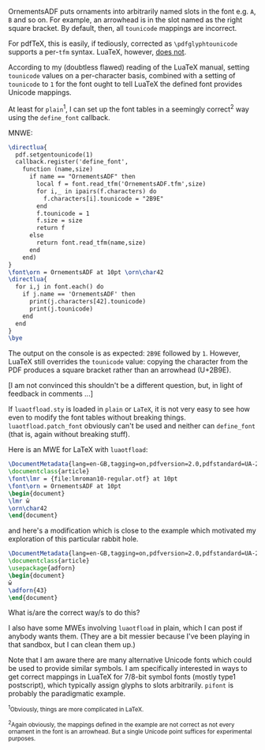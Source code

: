 OrnementsADF puts ornaments into arbitrarily named slots in the font e.g. `A`, `B` and so on. For example, an arrowhead is in the slot named as the right square bracket. By default, then, all `tounicode` mappings are incorrect.

For pdfTeX, this is easily, if tediously, corrected as `\pdfglyphtounicode` supports a per-`tfm` syntax. LuaTeX, however, [does not][1]. 

According to my (doubtless flawed) reading of the LuaTeX manual, setting `tounicode` values on a per-character basis, combined with a setting of `tounicode` to `1` for the font ought to tell LuaTeX the defined font provides Unicode mappings.

At least for `plain`<sup>1</sup>, I can set up the font tables in a seemingly correct<sup>2</sup> way using the `define_font` callback. 

MNWE:
```latex
\directlua{
  pdf.setgentounicode(1)
  callback.register('define_font',
    function (name,size)
      if name == "OrnementsADF" then
        local f = font.read_tfm('OrnementsADF.tfm',size)
        for i,_ in ipairs(f.characters) do
          f.characters[i].tounicode = "2B9E"
        end
        f.tounicode = 1
        f.size = size
        return f
      else
        return font.read_tfm(name,size)
      end
    end)
}
\font\orn = OrnementsADF at 10pt \orn\char42
\directlua{
  for i,j in font.each() do
    if j.name == 'OrnementsADF' then
      print(j.characters[42].tounicode)
      print(j.tounicode)
    end
  end
}
\bye
```
The output on the console is as expected: `2B9E` followed by `1`. However, LuaTeX still overrides the `tounicode` value: copying the character from the PDF produces a square bracket rather than an arrowhead (U+2B9E).

[I am not convinced this shouldn't be a different question, but, in light of feedback in comments ...]

If `luaotfload.sty` is loaded in `plain` or `LaTeX`, it is not very easy to see how even to modify the font tables without breaking things. `luaotfload.patch_font` obviously can't be used and neither can `define_font` (that is, again without breaking stuff).

Here is an MWE for LaTeX with `luaotfload`:
```latex
\DocumentMetadata{lang=en-GB,tagging=on,pdfversion=2.0,pdfstandard=UA-2,uncompress}
\documentclass{article}
\font\lmr = {file:lmroman10-regular.otf} at 10pt
\font\orn = OrnementsADF at 10pt 
\begin{document}
\lmr ŵ
\orn\char42
\end{document}
```
and here's a modification which is close to the example which motivated my exploration of this particular rabbit hole.
```latex
\DocumentMetadata{lang=en-GB,tagging=on,pdfversion=2.0,pdfstandard=UA-2,uncompress}
\documentclass{article}
\usepackage{adforn}
\begin{document}
ŵ
\adforn{43}
\end{document}
```
What is/are the correct way/s to do this?

I also have some MWEs involving `luaotfload` in plain, which I can post if anybody wants them. (They are a bit messier because I've been playing in that sandbox, but I can clean them up.)

Note that I am aware there are many alternative Unicode fonts which could be used to provide similar symbols. I am specifically interested in ways to get correct mappings in LuaTeX for 7/8-bit symbol fonts (mostly type1 postscript), which typically assign glyphs to slots arbitrarily. `pifont` is probably the paradigmatic example.

<sub><sup>1</sup>Obviously, things are more complicated in LaTeX.</sub>

<sub><sup>2</sup>Again obviously, the mappings defined in the example are not correct as not every ornament in the font is an arrowhead. But a single Unicode point suffices for experimental purposes.</sub>

  [1]: https://github.com/TeX-Live/texlive-source/blob/2b52d2eeac072021fb40a324a333a95f698520b8/texk/web2c/luatexdir/font/pdfglyphtounicode-readme.txt
